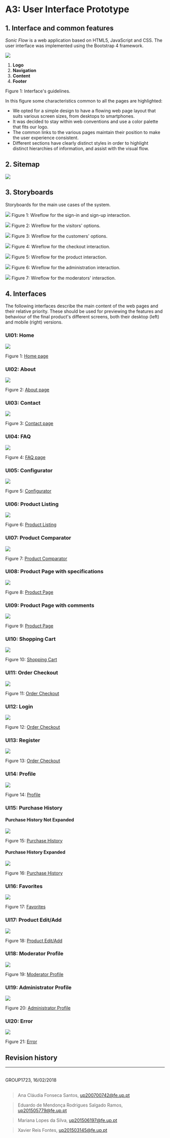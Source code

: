 # A3: User Interface Prototype

## 1. Interface and common features
*Sonic Flow* is a web application based on HTML5, JavaScript and CSS. The user interface was implemented using the Bootstrap 4 framework.

![](./Interfaces/Interface_and_common_features.png)

1. **Logo**
2. **Navigation**
3. **Content**
4. **Footer**

Figure 1: Interface's guidelines.

In this figure some characteristics common to all the pages are highlighted:
* We opted for a simple design to have a flowing web page layout that suits various screen sizes, from desktops to smartphones.
* It was decided to stay within web conventions and use a color palette that fits our logo.
* The common links to the various pages maintain their position to make the user experience consistent.
* Different sections have clearly distinct styles in order to highlight distinct hierarchies of information, and assist with the visual flow.


## 2. Sitemap

![](./A3_sitemap.png)


## 3. Storyboards

Storyboards for the main use cases of the system.

![](./StoryBoards/Wireflow_for_the_sign_in_and_sign_up_interaction.jpg)
Figure 1: Wireflow for the sign-in and sign-up interaction.

![](./StoryBoards/Wireflow_for_the_user_options.jpg)
Figure 2: Wireflow for the visitors' options.

![](./StoryBoards/Wireflow_for_the_customer_options.jpg)
Figure 3: Wireflow for the customers' options.

![](./StoryBoards/Wireflow_for_the_checkout_interaction.jpg)
Figure 4: Wireflow for the checkout interaction.

![](./StoryBoards/Wireflow_for_the_products_interaction.jpg)
Figure 5: Wireflow for the product interaction.

![](./StoryBoards/Wireflow_for_administration_interaction.jpg)
Figure 6: Wireflow for the administration interaction.

![](./StoryBoards/Wireflow_for_moderation_interaction.jpg)
Figure 7: Wireflow for the moderators' interaction.

## 4. Interfaces

The following interfaces describe the main content of the web pages and their relative priority. These should be used for previewing the features and behaviour of the final product's different screens, both their desktop (left) and mobile (right) versions.

### UI01: Home

![](./Interfaces/Home_page.png)

Figure 1: [Home page](https://xfontes42.github.io/lbaw1723/delivery/homepage_visitor.html)

### UI02: About

![](./Interfaces/About_page.png)

Figure 2: [About page](https://xfontes42.github.io/lbaw1723/delivery/aboutpage.html)

### UI03: Contact

![](./Interfaces/Contact_us_page.png)

Figure 3: [Contact page](https://xfontes42.github.io/lbaw1723/delivery/contacts.html)

### UI04: FAQ

![](./Interfaces/FAQ_page.png)

Figure 4: [FAQ page](https://xfontes42.github.io/lbaw1723/delivery/faqpage.html)

### UI05: Configurator

![](./Interfaces/Configurator_page.png)

Figure 5: [Configurator](https://xfontes42.github.io/lbaw1723/delivery/configurator.html)

### UI06: Product Listing

![](./Interfaces/Product_listing_page.png)

Figure 6: [Product Listing](https://xfontes42.github.io/lbaw1723/delivery/productsListpage.html)

### UI07: Product Comparator

![](./Interfaces/Product_Comparator_page.png)

Figure 7: [Product Comparator](https://xfontes42.github.io/lbaw1723/delivery/comparator.html)

### UI08: Product Page with specifications

![](./Interfaces/product_page_specifications.png)

Figure 8: [Product Page](https://xfontes42.github.io/lbaw1723/delivery/product.html)

### UI09: Product Page with comments

![](./Interfaces/product_page_comments.png)

Figure 9: [Product Page](https://xfontes42.github.io/lbaw1723/delivery/product.html)

### UI10: Shopping Cart

![](./Interfaces/shopping_cart_page.png)

Figure 10: [Shopping Cart](https://xfontes42.github.io/lbaw1723/delivery/shoppingCart.html)

### UI11: Order Checkout

![](./Interfaces/checkout_page.png)

Figure 11: [Order Checkout](https://xfontes42.github.io/lbaw1723/delivery/checkoutpage.html)

### UI12: Login

![](./Interfaces/login_page.png)

Figure 12: [Order Checkout](https://xfontes42.github.io/lbaw1723/delivery/login.html)

### UI13: Register

![](./Interfaces/register_page.png)

Figure 13: [Order Checkout](https://xfontes42.github.io/lbaw1723/delivery/register.html)

### UI14: Profile

![](./Interfaces/profile_page.png)

Figure 14: [Profile](https://xfontes42.github.io/lbaw1723/delivery/profilepage.html)

### UI15: Purchase History

#### Purchase History Not Expanded

![](./Interfaces/purchase_history_page.png)

Figure 15: [Purchase History](https://xfontes42.github.io/lbaw1723/delivery/profilepage.html)

#### Purchase History Expanded

![](./Interfaces/purchase_history_expand_page.png)

Figure 16: [Purchase History](https://xfontes42.github.io/lbaw1723/delivery/profilepage.html)

### UI16: Favorites

![](./Interfaces/favorites_list_page.png)

Figure 17: [Favorites](https://xfontes42.github.io/lbaw1723/delivery/profilepage.html)

### UI17: Product Edit/Add

![](./Interfaces/product_edit_page.png)

Figure 18: [Product Edit/Add](https://xfontes42.github.io/lbaw1723/delivery/product_editable.html)

### UI18: Moderator Profile

![](./Interfaces/moderator_page.png)

Figure 19: [Moderator Profile](https://xfontes42.github.io/lbaw1723/delivery/moderator.html)

### UI19: Administrator Profile

![](./Interfaces/administrator_page.png)

Figure 20: [Administrator Profile](https://xfontes42.github.io/lbaw1723/delivery/administration.html)

### UI20: Error

![](./Interfaces/error_page.png)

Figure 21: [Error](https://xfontes42.github.io/lbaw1723/errorpage.html)

## Revision history

***

<br>
GROUP1723, 16/02/2018
<br>
<br>

> Ana Cláudia Fonseca Santos, up200700742@fe.up.pt

> Eduardo de Mendonça Rodrigues Salgado Ramos, up201505779@fe.up.pt

> Mariana Lopes da Silva, up201506197@fe.up.pt

> Xavier Reis Fontes, up201503145@fe.up.pt
